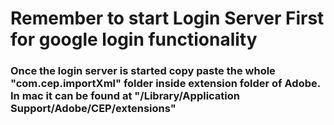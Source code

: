 <h1> Remember to start Login Server First for google login functionality  </h1>

<h3> Once the login server is started copy paste the  whole "com.cep.importXml" folder inside extension folder of Adobe. In mac it can be found at "/Library/Application Support/Adobe/CEP/extensions" </h3>
